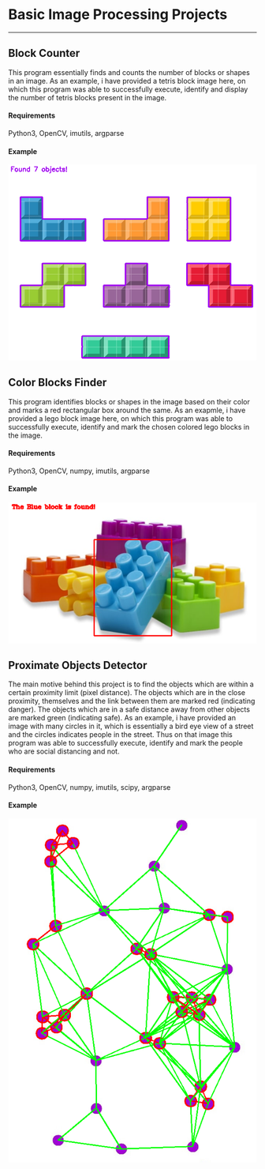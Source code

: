# Basic Image Processing Projects
---
## Block Counter
This program essentially finds and counts the number of blocks or shapes in an image. As an example, i have provided a tetris block image here, on which this program was able to successfully execute, identify and display the number of tetris blocks present in the image.
#### Requirements
   Python3, OpenCV, imutils, argparse
#### Example
![sample](https://github.com/Fais-K/Basic_Image_Processing_Projects/blob/master/Blocks%20Counter/Screenshot.png?raw=true)
   
## Color Blocks Finder
This program identifies blocks or shapes in the image based on their color and marks a red rectangular box around the same. As an exapmle, i have provided a lego block image here, on which this program was able to successfully execute, identify and mark the chosen colored lego blocks in the image.
#### Requirements
   Python3, OpenCV, numpy, imutils, argparse
#### Example
![sample](https://github.com/Fais-K/Basic_Image_Processing_Projects/blob/master/Color%20Blocks%20Finder/Screenshot.png)

## Proximate Objects Detector
The main motive behind this project is to find the objects which are within a certain proximity limit (pixel distance). The objects which are in the close proximity, themselves and the link between them are marked red (indicating danger). The objects which are in a safe distance away from other objects are marked green (indicating safe). As an example, i have provided an image with many circles in it, which is essentially a bird eye view of a street and the circles indicates people in the street. Thus on that image this program was able to successfully execute, identify and mark the people who are social distancing and not.
#### Requirements
   Python3, OpenCV, numpy, imutils, scipy, argparse
#### Example
![sample](https://github.com/Fais-K/Basic_Image_Processing_Projects/blob/master/Proximate%20Objects%20Detector/Screenshot.png)

